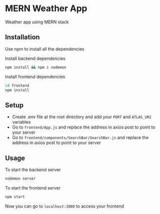 # MERN Weather App

Weather app using MERN stack

## Installation

Use npm to install all the dependencies

Install backend dependencies

```bash
npm install && npm i nodemon
```

Install frontend dependencies

```bash
cd frontend
npm install
```

## Setup

- Create .env file at the root directory and add your `PORT` and `ATLAS_URI` variables
- Go to `frontend/App.js` and replace the address in axios post to point to your server
- Go to `frontend/components/SearchBar/SearchBar.js` and replace the address in axios post to point to your server

## Usage

To start the backend server

```bash
nodemon server
```

To start the frontend server

```bash
npm start
```

Now you can go to `localhost:3000` to access your frontend
